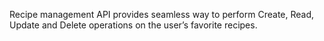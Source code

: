 
Recipe management API provides seamless way to perform Create, Read, Update and Delete operations on the user’s favorite recipes.
